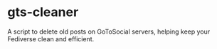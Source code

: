 # gts-cleaner
A script to delete old posts on GoToSocial servers, helping keep your Fediverse clean and efficient.
